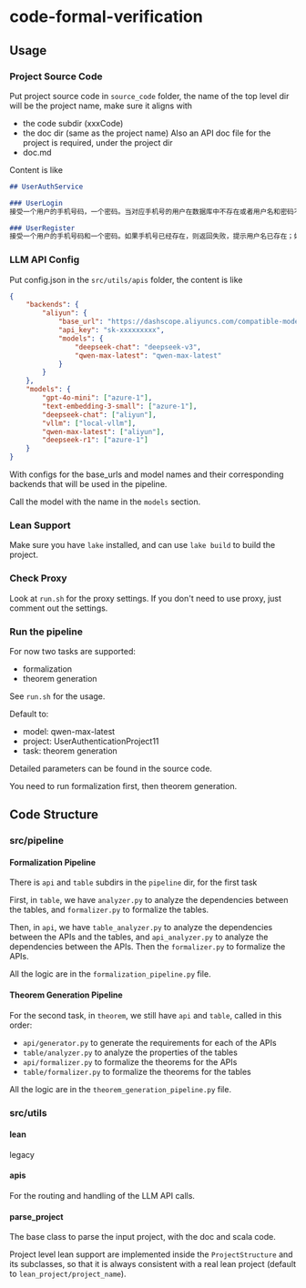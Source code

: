 # code-formal-verification

## Usage

### Project Source Code

Put project source code in `source_code` folder, the name of the top level dir will be the project name, make sure it aligns with
- the code subdir (xxxCode)
- the doc dir (same as the project name)
Also an API doc file for the project is required, under the project dir
- doc.md

Content is like
```md
## UserAuthService

### UserLogin
接受一个用户的手机号码，一个密码。当对应手机号的用户在数据库中不存在或者用户名和密码不匹配时，返回失败，提示用户名或者密码错误；如果用户名存在但有多个记录说明数据库完整性有误，返回错误，提示数据库错误；如果用户名和密码有唯一匹配的记录，则返回登录成功

### UserRegister
接受一个用户的手机号码和一个密码。如果手机号已经存在，则返回失败，提示用户名已存在；如果不存在，则在数据库中写入对应的记录，返回注册成功
```

### LLM API Config
Put config.json in the `src/utils/apis` folder, the content is like
```json
{
    "backends": {
        "aliyun": {
            "base_url": "https://dashscope.aliyuncs.com/compatible-mode/v1",
            "api_key": "sk-xxxxxxxxx",
            "models": {
                "deepseek-chat": "deepseek-v3",
                "qwen-max-latest": "qwen-max-latest"
            }
        }
    },
    "models": {
        "gpt-4o-mini": ["azure-1"],
        "text-embedding-3-small": ["azure-1"],
        "deepseek-chat": ["aliyun"],
        "vllm": ["local-vllm"],
        "qwen-max-latest": ["aliyun"],
        "deepseek-r1": ["azure-1"]
    }
}
```

With configs for the base_urls and model names and their corresponding backends that will be used in the pipeline.

Call the model with the name in the `models` section.

### Lean Support
Make sure you have `lake` installed, and can use `lake build` to build the project.

### Check Proxy
Look at `run.sh` for the proxy settings.
If you don't need to use proxy, just comment out the settings.

### Run the pipeline
For now two tasks are supported:
- formalization
- theorem generation

See `run.sh` for the usage.

Default to:
- model: qwen-max-latest
- project: UserAuthenticationProject11
- task: theorem generation

Detailed parameters can be found in the source code.

You need to run formalization first, then theorem generation.

## Code Structure

### src/pipeline

#### Formalization Pipeline
There is `api` and `table` subdirs in the `pipeline` dir, for the first task

First, in `table`, we have `analyzer.py` to analyze the dependencies between the tables, and `formalizer.py` to formalize the tables.

Then, in `api`, we have `table_analyzer.py` to analyze the dependencies between the APIs and the tables, and `api_analyzer.py` to analyze the dependencies between the APIs. Then the `formalizer.py` to formalize the APIs.

All the logic are in the `formalization_pipeline.py` file.

#### Theorem Generation Pipeline

For the second task, in `theorem`, we still have `api` and `table`, called in this order:
- `api/generator.py` to generate the requirements for each of the APIs
- `table/analyzer.py` to analyze the properties of the tables
- `api/formalizer.py` to formalize the theorems for the APIs
- `table/formalizer.py` to formalize the theorems for the tables

All the logic are in the `theorem_generation_pipeline.py` file.

### src/utils

#### lean

legacy

#### apis

For the routing and handling of the LLM API calls.

#### parse_project

The base class to parse the input project, with the doc and scala code. 

Project level lean support are implemented inside the `ProjectStructure` and its subclasses, so that it is always consistent with a real lean project (default to `lean_project/project_name`).